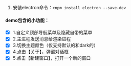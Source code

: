 1. 安装electron命令：`cnpm install electron --save-dev`

#### demo包含的小功能：
- [x] 1.自定义顶部导航菜单及隐藏自带的菜单
- [x] 2.主进程发送消息给渲染进程
- [x] 3.切换主题颜色（仅支持默认的和dark的）
- [x] 4.点击【关于】，弹窗对话框
- [x] 5.点击【新建窗口】，打开一个新的窗口